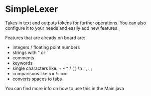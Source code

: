 # SimpleLexer

Takes in text and outputs tokens for further operations.
You can also configure it to your needs and easily add new features.

Features that are already on board are:

- integers / floating point numbers
- strings with " or '
- comments
- keywords
- single characters like:   + - * / ( ) \n . , : ;
- comparisons like <= != == 
- converts spaces to tabs


You can find more info on how to use this in the Main.java
